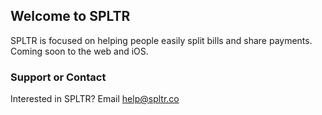 ## Welcome to SPLTR

SPLTR is focused on helping people easily split bills and share payments.  Coming soon to the web and iOS.



### Support or Contact
Interested in SPLTR? Email help@spltr.co

